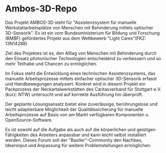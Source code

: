 # Ambos-3D-Repo
Das Projekt AMBOS-3D steht für "Assistenzsystem für manuelle Werkstattarbeitsplätze von Menschen mit Behinderung mittels optischer 3D-Sensorik".
Es ist ein vom Bundesministerium für Bildung und Forschung (BMBF) gefördertes Projekt aus dem Wettbewerb "Light Cares"(FKZ: 13N14288).

Ziel des Projektes ist es, den Alltag von Menschen mit Behinderung durch den Einsatz photonischer Technologien entscheidend zu verbessern und so mehr Teilhabe und Chancen zu ermöglichen.

Im Fokus steht die Entwicklung eines technischen Assistenzsystems, das manuelle Arbeitsprozesse mittels einfacher optischer 3D-Sensorik erfasst und Handbewegungen analysiert. Konkret wird in diesem Projekt ein Packprozess der Neckartalwerkstätten des Caritasverband für Stuttgart e.V. (kurz: NTW) untersucht und auf korrekte Ausführung hin überprüft.


Der geplante Lösungsansatz bietet eine zuverlässige, berührungslose und leicht adaptierbare Möglichkeit der Qualitätssicherung für manuelle Arbeitsprozesse auf Basis von am Markt verfügbaren Komponenten u. OpenSource-Software.


Es ist sowohl auf die Aufgabe als auch auf die körperlichen und geistigen Fähigkeiten des Arbeiters anpassbar und kann leicht selbst installiert werden.
Dieses Forum soll der "Bastler"-Community den Nachbau, Ideeninput und Anpassung für weitere Problemstellungen ermöglichen.
 
